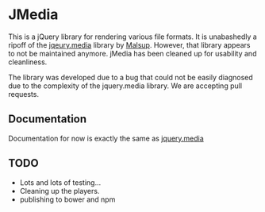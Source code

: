 # JMedia

This is a jQuery library for rendering various file formats.
It is unabashedly a ripoff of the [jqeury.media](http://malsup.com/jquery/media/)
library by [Malsup](https://github.com/malsup).  However, that library appears to not
be maintained anymore. jMedia has been cleaned up for usability and cleanliness.

The library was developed due to a bug that could not be easily diagnosed due to
the complexity of the jquery.media library.  We are accepting pull requests.

## Documentation

Documentation for now is exactly the same as [jquery.media](http://malsup.com/jquery/media/)

## TODO

* Lots and lots of testing...
* Cleaning up the players.
* publishing to bower and npm


